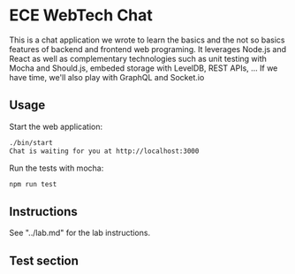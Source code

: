 # ECE WebTech Chat

This is a chat application we wrote to learn the basics and the not so basics features of backend and frontend web programing. It leverages Node.js and React as well as complementary technologies such as unit testing with Mocha and Should.js, embeded storage with LevelDB, REST APIs, ... If we have time, we'll also play with GraphQL and Socket.io

## Usage

Start the web application:

```bash
./bin/start
Chat is waiting for you at http://localhost:3000
```

Run the tests with mocha:

```bash
npm run test
```

## Instructions

See "../lab.md" for the lab instructions.

## Test section
